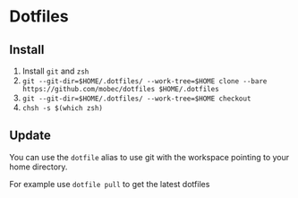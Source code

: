 Dotfiles
========

## Install
1. Install `git` and `zsh`
2. `git --git-dir=$HOME/.dotfiles/ --work-tree=$HOME clone --bare https://github.com/mobec/dotfiles $HOME/.dotfiles`
3. `git --git-dir=$HOME/.dotfiles/ --work-tree=$HOME checkout`
4. `chsh -s $(which zsh)`

## Update
You can use the `dotfile` alias to use git with the workspace pointing to your home directory.

For example use  `dotfile pull` to get the latest dotfiles

